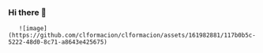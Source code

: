 ### Hi there 👋



       ![image](https://github.com/clformacion/clformacion/assets/161982881/117b0b5c-5222-48d0-8c71-a8643e425675)
